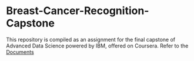# Breast-Cancer-Recognition-Capstone

This repository is compiled as an assignment for the final capstone of Advanced Data Science powered by IBM, offered on Coursera.
Refer to the [Documents](https://github.com/BhattacharyaSumit/Breast-Cancer-Recognition-Capstone/tree/master/Documents)
